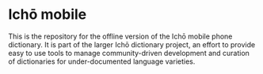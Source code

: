 # Ichō mobile

This is the repository for the offline version of the Ichō mobile phone dictionary. It is part of the larger Ichō dictionary project, an effort to provide easy to use tools to manage community-driven development and curation of dictionaries for under-documented language varieties.

